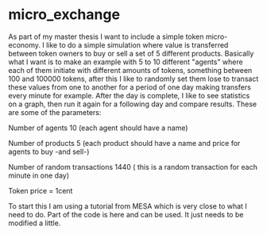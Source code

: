 # micro_exchange
As part of my master thesis I want to include a simple token micro-economy. I like to do a simple simulation where value is transferred between token owners to buy or sell a set of 5 different products. Basically what I want is to make an example with 5 to 10 different "agents" where each of them initiate with different amounts of tokens, something between 100 and 100000 tokens, after this I like to randomly set them lose to transact these values from one to another for a period of one day making transfers every minute for example. After the day is complete, I like to see statistics on a graph, then run it again for a following day and compare results. These are some of the parameters:

Number of agents 10 (each agent should have a name)

Number of products 5 (each product should have a name and price for agents to buy -and sell-)

Number of random transactions 1440 ( this is a random transaction for each minute in one day)

Token price = 1cent

To start this I am using a tutorial from MESA which is very close to what I need to do. Part of the code is here and can be used. It just needs to be modified a little.

